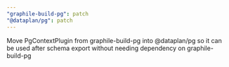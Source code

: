 ```yaml
---
"graphile-build-pg": patch
"@dataplan/pg": patch
---
```


Move PgContextPlugin from graphile-build-pg into @dataplan/pg so it can be used
after schema export without needing dependency on graphile-build-pg
